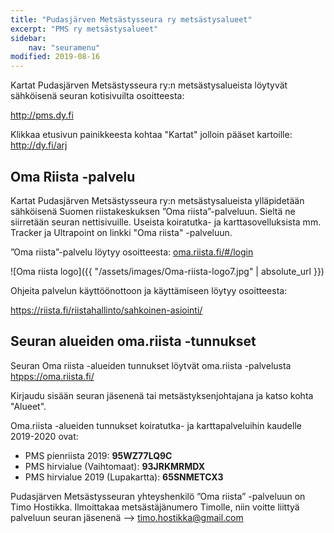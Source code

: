 ```yaml
---
title: "Pudasjärven Metsästysseura ry metsästysalueet"
excerpt: "PMS ry metsästysalueet"
sidebar:
    nav: "seuramenu"
modified: 2019-08-16
---
```

Kartat Pudasjärven Metsästysseura ry:n metsästysalueista löytyvät sähköisenä seuran kotisivuilta osoitteesta:

<a target = "_blank" href = "http://pms.dy.fi"> http://pms.dy.fi </a>

Klikkaa etusivun painikkeesta kohtaa "Kartat" jolloin pääset kartoille:
<a target = "_blank" href = "http://dy.fi/arj"> http://dy.fi/arj </a>

## Oma Riista -palvelu

Kartat Pudasjärven Metsästysseura ry:n metsästysalueista ylläpidetään sähköisenä Suomen riistakeskuksen ”Oma riista”-palveluun. Sieltä ne siirretään seuran nettisivuille. Useista koiratutka- ja karttasovelluksista mm. Tracker ja Ultrapoint on linkki "Oma riista" -palveluun.

”Oma riista”-palvelu löytyy osoitteesta:
<a target = "_blank" href = "https://oma.riista.fi/#/login"> oma.riista.fi/#/login</a>

![Oma riista logo]({{ "/assets/images/Oma-riista-logo7.jpg" | absolute_url }})

Ohjeita palvelun käyttöönottoon ja käyttämiseen löytyy osoitteesta:

<a target = "_blank" href = "https://riista.fi/riistahallinto/sahkoinen-asiointi/"> https://riista.fi/riistahallinto/sahkoinen-asiointi/ </a>

## Seuran alueiden oma.riista -tunnukset

Seuran Oma riista -alueiden tunnukset löytvät oma.riista -palvelusta <a target = "_blank" href = "https://oma.riista.fi/"> htpps://oma.riista.fi/</a>

Kirjaudu sisään seuran jäsenenä tai metsästyksenjohtajana ja katso kohta "Alueet".

Oma.riista -alueiden tunnukset koiratutka- ja karttapalveluihin kaudelle 2019-2020 ovat:

- PMS pienriista 2019: **95WZ77LQ9C**
- PMS hirvialue (Vaihtomaat): **93JRKMRMDX**
- PMS hirvialue 2019 (Lupakartta): **65SNMETCX3**

Pudasjärven Metsästysseuran yhteyshenkilö ”Oma riista” -palveluun on Timo Hostikka. Ilmoittakaa metsästäjänumero Timolle, niin voitte liittyä palveluun seuran jäsenenä --> <timo.hostikka@gmail.com>
